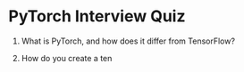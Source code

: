 # PyTorch Interview Quiz

1. What is PyTorch, and how does it differ from TensorFlow?

2. How do you create a ten